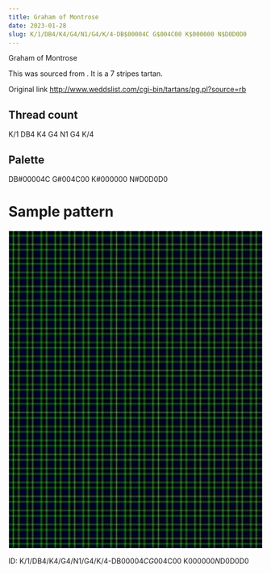 ```yaml
---
title: Graham of Montrose
date: 2023-01-28
slug: K/1/DB4/K4/G4/N1/G4/K/4-DB$00004C G$004C00 K$000000 N$D0D0D0
---
```

Graham of Montrose

This was sourced from <no value>.  It is a 7 stripes tartan.

Original link http://www.weddslist.com/cgi-bin/tartans/pg.pl?source=rb

## Thread count
K/1 DB4 K4 G4 N1 G4 K/4

## Palette
DB#00004C G#004C00 K#000000 N#D0D0D0

# Sample pattern

![Tartan detail](tartan.png "K/1 DB4 K4 G4 N1 G4 K/4 tartan")

ID: K/1/DB4/K4/G4/N1/G4/K/4-DB$00004C G$004C00 K$000000 N$D0D0D0